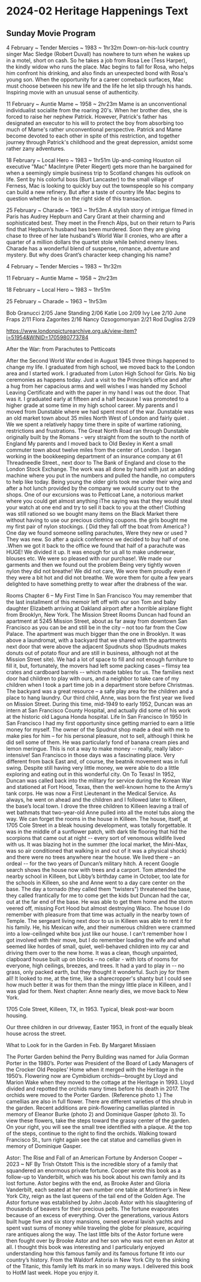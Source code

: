 # 2024-02 Heritage Happenings Text

## Sunday Movie Program

4 February ~ Tender Mercies ~ 1983 ~ 1hr32m
Down-on-his-luck country singer Mac Sledge (Robert Duvall) has nowhere to turn when he wakes up in a motel, short on cash. So he takes a job from Rosa Lee (Tess Harper), the kindly widow who runs the place. Mac begins to fall for Rosa, who helps him confront his drinking, and also finds an unexpected bond with Rosa's young son. When the opportunity for a career comeback surfaces, Mac must choose between his new life and the life he let slip through his hands. Inspiring movie with an unusual sense of authenticity.

11 February ~ Auntie Mame ~ 1958 ~ 2hr23m
Mame is an unconventional individualist socialite from the roaring 20's. When her brother dies, she is forced to raise her nephew Patrick. However, Patrick's father has designated an executor to his will to protect the boy from absorbing too much of Mame's rather unconventional perspective. Patrick and Mame become devoted to each other in spite of this restriction, and together journey through Patrick's childhood and the great depression, amidst some rather zany adventures.


18 February ~ Local Hero ~ 1983 ~ 1hr51m
Up-and-coming Houston oil executive "Mac" MacIntyre (Peter Riegert) gets more than he bargained for when a seemingly simple business trip to Scotland changes his outlook on life. Sent by his colorful boss (Burt Lancaster) to the small village of Ferness, Mac is looking to quickly buy out the townspeople so his company can build a new refinery. But after a taste of country life Mac begins to question whether he is on the right side of this transaction.


25 February ~ Charade ~ 1963 ~ 1hr53m
A stylish story of intrigue filmed in Paris has Audrey Hepburn and Cary Grant at their charming and sophisticated best. They meet in the French Alps, but on their return to Paris find that Hepburn’s husband has been murdered. Soon they are giving chase to three of her late husband's World War II cronies, who are after a quarter of a million dollars the quartet stole while behind enemy lines. Charade has a wonderful blend of suspense, romance, adventure and mystery. But why does Grant’s character keep changing his name?

4 February ~ Tender Mercies ~ 1983 ~ 1hr32m

11 February ~ Auntie Mame ~ 1958 ~ 2hr23m

18 February ~ Local Hero ~ 1983 ~ 1hr51m

25 February ~ Charade ~ 1963 ~ 1hr53m



Bob Granucci	2/05
Jane Standing	2/06
Katie Loo	2/09
Ivy Lee	2/10
June Fraps	2/11
Flora Zagorites	2/16
Nancy Ozsogomonyan	2/21
Rod Dugliss	2/29


https://www.londonpicturearchive.org.uk/view-item?i=51954&WINID=1705980773784

After the War: from Parachutes to Petticoats

After the Second World War ended in August 1945 three things happened to change my life. I graduated from high school, we moved back to the London area and I started work.
I graduated from Luton High School for Girls. No big ceremonies as happens today. Just a visit to the Principle’s office and after a hug from her capacious arms and well wishes I was handed my School Leaving Certificate and with the paper in my hand I was out the door. That was it. I graduated early at fifteen and a half because I was promoted to a higher grade at some time in my high school career.
My parents and I moved from Dunstable where we had spent most of the war. Dunstable was an old market town about 35 miles North West of London and fairly quiet . We we spent a relatively happy time there in spite of wartime rationing, restrictions and frustrations. The Great North Road ran through Dunstable originally built by the Romans - very straight from the south to the north of England
My parents and I moved back to Old Bexley in Kent a small commuter town about twelve miles from the center of London. I began working in the bookkeeping department of an insurance company at 61 Threadneedle Street., next door to The Bank of England and close to the London Stock Exchange. The work was all done by hand with just an adding machine where you put in the numbers and pulled the handle, no computers to help like today. Being young the older girls took me under their wing and after a hot lunch provided by the company we would scurry out to the shops.
One of our excursions was to Petticoat Lane, a notorious market where you could get almost anything iThe saying was that they would steal your watch at one end and try to sell it back to you at the other! Clothing was still rationed so we bought many items on the Black Market there without having to use our precious clothing coupons. the girls bought me my first pair of nylon stockings. ( Did they fall off the boat from America? ) One day we found someone selling parachutes, Were they new or used ? They was new. So after a quick conference we decided to buy half of one. .When we got it back to the office we found that half of a parachute was HUGE! We divided it up. It was enough for us all to make underwear, blouses etc. We were so pleased with our purchase!. We made our garments and then we found out the problem Being very tightly woven nylon they did not breathe! We did not care, We wore them proudly even if they were a bit hot and did not breathe. We wore them for quite a few years delighted to have something pretty to wear after the drabness of the war.


Rooms Chapter 6 – My First Time In San Francisco
You may remember that the last installment of this memoir left off with our son Tom and baby daughter Elizabeth arriving at Oakland airport after a horrible airplane flight from Brooklyn, New York.
The Mission Street Rooms
Duncan had found an apartment at 5245 Mission Street, about as far away from downtown San Francisco as you can be and still be in the city – not too far from the Cow Palace. The apartment was much bigger than the one in Brooklyn. It was above a laundromat, with a backyard that we shared with the apartments next door that were above the adjacent Spudnuts shop (Spudnuts makes donuts out of potato flour and are still in business, although not at the Mission Street site). We had a lot of space to fill and not enough furniture to fill it, but, fortunately, the movers had left some packing cases – flimsy tea crates and cardboard barrels -- which made tables for us.
The families next door had children to play with ours, and a neighbor to take care of my children when I took a part time job in a department store before Christmas. The backyard was a great resource – a safe play area for the children and a place to hang laundry. Our third child, Anne, was born the first year we lived on Mission Street.
During this time, mid-1949 to early 1952, Duncan was an intern at San Francisco County Hospital, and actually did some of his work at the historic old Laguna Honda hospital.
Life In San Francisco In 1950
In San Francisco I had my first opportunity since getting married to earn a little money for myself. The owner of the Spudnut shop made a deal with me to make pies for him – for his personal pleasure, not to sell, although I think he did sell some of them. He was particularly fond of banana cream pies and lemon meringue. This is not a way to make money -- really, really labor-intensive!
San Francisco in those days was a fascinating place. Very different from back East and, of course, the beatnik movement was in full swing. Despite still having very little money, we were able to do a little exploring and eating out in this wonderful city.
On To Texas!
In 1952, Duncan was called back into the military for service during the Korean War and stationed at Fort Hood, Texas, then the well-known home to the Army’s tank corps. He was now a First Lieutenant in the Medical Service. As always, he went on ahead and the children and I followed later to Killeen, the base’s local town. I drove the three children to Killeen leaving a trail of wet bathmats that two-year-old Anne pulled into all the motel tubs along the way.
We can forget the rooms in the house in Killeen. The house, itself, at 1705 Cole Street in a bleak housing development, was totally forgettable. It was in the middle of a sunflower patch, with dark tile flooring that hid the scorpions that came out at night -- every sort of venomous wildlife lived with us. It was blazing hot in the summer (the local market, the Mini-Max, was so air conditioned that walking in and out of it was a physical shock) and there were no trees anywhere near the house. We lived there – an ordeal -- for the two years of Duncan’s military hitch. A recent Google search shows the house now with trees and a carport.
Tom attended the nearby school in Killeen, but Libby’s birthday came in October, too late for the schools in Killeen, so she and Anne went to a day care center on the base.
The day a tornado (they called them “twisters”) threatened the base, they called frantically for me to come get the kids but Duncan had the car, out at the far end of the base. He was able to get them home and the storm veered off, missing Fort Hood but almost destroying Waco.
The house I do remember with pleasure from that time was actually in the nearby town of Temple. The sergeant living next door to us in Killeen was able to rent it for his family. He, his Mexican wife, and their numerous children were crammed into a low-ceilinged white box just like our house. I can't remember how I got involved with their move, but I do remember loading the wife and what seemed like hordes of small, quiet, well-behaved children into my car and driving them over to the new home. It was a clean, though unpainted, clapboard house built up on blocks – no cellar - with lots of rooms for everyone, high ceilings, breezes, and trees. It had a yard to play in -- no grass, only packed  earth, but they thought it wonderful. Such joy for them all! It looked to me, at the time, like a sharecropper's shanty but I could see how much better it was for them than the mingy little place in Killeen, and I was glad for them.
Next chapter: Anne nearly dies, we move back to New York.



1705 Cole Street, Killeen, TX, in 1953. Typical, bleak post-war boom housing.

Our three children in our driveway, Easter 1953, in front of the equally bleak house across the street.


What to Look for in the Garden in Feb.
By Margaret Missiaen

The Porter Garden behind the Perry Building was named for Julia Gorman Porter in the 1980’s. Porter was President of the Board of Lady Managers of the Crocker Old Peoples’ Home when it merged with the Heritage in the 1950’s.
Flowering now are Cymbidium orchids—brought by Lloyd and Marion Wake when they moved to the cottage at the Heritage in 1993. Lloyd divided and repotted the orchids many times before his death in 2017. The orchids were moved to the Porter Garden. (Reference photo 1.)
The camellias are also in full flower. There are different varieties of this shrub in the garden. Recent additions are pink-flowering camellias planted in memory of Eleanor Burke (photo 2) and Dominique Gasper (photo 3).
To view these flowers, take the steps toward the grassy center of the garden. On your right, you will see the small tree identified with a plaque. At the top of the steps, continue to the right to find the orchids. Walking toward Francisco St., turn right again see the cat statue and camellias given in memory of Dominique Gasper.


Astor: The Rise and Fall of an American Fortune by Anderson Cooper ~ 2023 ~ NF
By Trish Otstott
This is the incredible story of a family that squandered an enormous private fortune.  Cooper wrote this book as a follow-up to Vanderbilt, which was his book about his own family and its lost fortune.  Astor begins with the end, as Brooke Aster and Gloria Vanderbilt, each seated at her own number one table at Mortimer’s in New York City, reign as the last queens of the tail end of the Golden Age.
The Astor fortune was established by John Jacob Astor with his slaughtering of thousands of beavers for their precious pelts. The fortune evaporates because of an excess of everything.  Over the generations, various Astors built huge five and six story mansions, owned several lavish yachts and spent vast sums of money while traveling the globe for pleasure, acquiring rare antiques along the way. The last little bits of the Astor fortune were then fought over by Brooke Astor and her son who was not even an Astor at all.
I thought this book was interesting and I particularly enjoyed understanding how this famous family and its famous fortune fit into our country’s history. From the Waldorf Astoria in New York City to the sinking of the Titanic, this family left its mark in so many ways.
I delivered this book to HotM last week. Hope you enjoy it.

